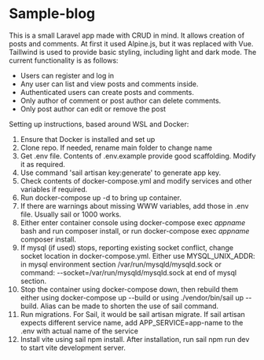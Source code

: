 <h1>Sample-blog</h1>

This is a small Laravel app made with CRUD in mind. It allows creation of posts and comments.
At first it used Alpine.js, but it was replaced with Vue. Taillwind is used to provide basic styling, including light and dark mode.
The current functionality is as follows:


<ul>
	<li>Users can register and log in</li>
	<li>Any user can list and view posts and comments inside.</li>
	<li>Authenticated users can create posts and comments.</li>
	<li>Only author of comment or post author can delete comments.</li>
	<li>Only post author can edit or remove the post</li>
</ul>

Setting up instructions, based around WSL and Docker:
<ol>
	<li>Ensure that Docker is installed and set up</li>
	<li>Clone repo. If needed, rename main folder to change name</li>
	<li>Get .env file. Contents of .env.example provide good scaffolding. Modify it as required.</li>
	<li>Use command 'sail artisan key:generate' to generate app key.</li>
	<li>Check contents of docker-compose.yml and modify services and other variables if required.</li>
	<li>Run docker-compose up -d to bring up container.</li>
        <li>If there are warnings about missing WWW variables, add those in .env file. Usually sail or 1000 works.</li>
	<li>Either enter container console using docker-compose exec <i>appname</i> bash and run composer install, or run docker-compose exec <i>appname</i> composer install.</li>
	<li>If mysql (if used) stops, reporting existing socket conflict, change socket location in docker-compose.yml. Either use MYSQL_UNIX_ADDR: in mysql environment section /var/run/mysqld/mysqld.sock or command: --socket=/var/run/mysqld/mysqld.sock at end of mysql section.
	<li>Stop the container using docker-compose down, then rebuild them either using docker-compose up --build or using ./vendor/bin/sail up --build. Alias can be made to shorten the use of sail command.</li>
	<li>Run migrations. For Sail, it would be sail artisan migrate. If sail artisan expects different service name, add APP_SERVICE=app-name to the .env with actual name of the service</li>
	<li>Install vite using sail npm install. After installation, run sail npm run dev to start vite development server.</li>
</ol>
